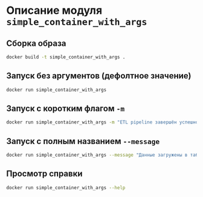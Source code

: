 # Описание модуля `simple_container_with_args`

## Сборка образа

```bash
docker build -t simple_container_with_args .
```

## Запуск без аргументов (дефолтное значение)

```bash
docker run simple_container_with_args
```

## Запуск с коротким флагом `-m`

```bash
docker run simple_container_with_args -m "ETL pipeline завершён успешно ✅"
```

## Запуск с полным названием `--message`

```bash
docker run simple_container_with_args --message "Данные загружены в таблицу users"
```

## Просмотр справки

```bash
docker run simple_container_with_args --help
```